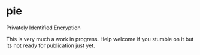 pie
===

Privately Identified Encryption

This is very much a work in progress. Help welcome if you
stumble on it but its not ready for publication just yet.

